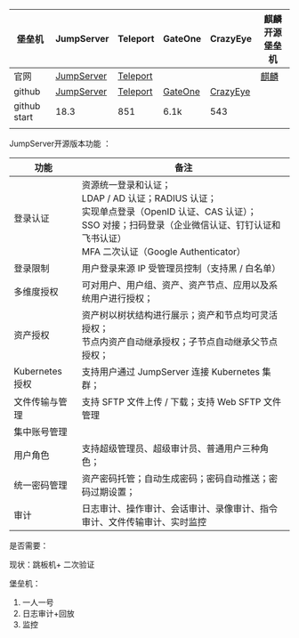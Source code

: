 | 堡垒机       | JumpServer                                             | Teleport                                        | GateOne                                       | CrazyEye                                         | 麒麟开源堡垒机                  |
| ------------ | ------------------------------------------------------ | ----------------------------------------------- | --------------------------------------------- | ------------------------------------------------ | ------------------------------- |
| 官网         | [JumpServer](https://www.jumpserver.org/)              | [Teleport ](https://tp4a.com/)                  |                                               |                                                  | [麒麟](http://www.tosec.com.cn) |
| github       | [JumpServer](https://github.com/jumpserver/jumpserver) | [Teleport](https://github.com/eomsoft/teleport) | [GateOne](https://github.com/liftoff/GateOne) | [CrazyEye](https://github.com/triaquae/CrazyEye) |                                 |
| github start | 18.3                                                   | 851                                             | 6.1k                                          | 543                                              |                                 |
|              |                                                        |                                                 |                                               |                                                  |                                 |



JumpServer开源版本功能 ：

| 功能            | 备注                                                         |
| --------------- | ------------------------------------------------------------ |
| 登录认证        | 资源统一登录和认证；<br>LDAP / AD 认证；RADIUS 认证；<br>实现单点登录（OpenID 认证、CAS 认证）；<br>SSO 对接；扫码登录（企业微信认证、钉钉认证和飞书认证）<br>MFA 二次认证（Google Authenticator） |
| 登录限制        | 用户登录来源 IP 受管理员控制（支持黑 / 白名单）              |
| 多维度授权      | 可对用户、用户组、资产、资产节点、应用以及系统用户进行授权； |
| 资产授权        | 资产树以树状结构进行展示；资产和节点均可灵活授权；<br>节点内资产自动继承授权；子节点自动继承父节点授权； |
| Kubernetes 授权 | 支持用户通过 JumpServer 连接 Kubernetes 集群；               |
| 文件传输与管理  | 支持 SFTP 文件上传 / 下载；支持 Web SFTP 文件管理            |
| 集中账号管理    |                                                              |
| ⽤户⻆⾊        | 支持超级管理员、超级审计员、普通用户三种角色；               |
| 统⼀密码管理    | 资产密码托管；⾃动⽣成密码；密码自动推送；密码过期设置；     |
| 审计            | 日志审计、操作审计、会话审计、录像审计、指令审计、⽂件传输审计、实时监控 |



是否需要：

现状：跳板机+ 二次验证

堡垒机：

1. 一人一号
2. 日志审计+回放
3. 监控









